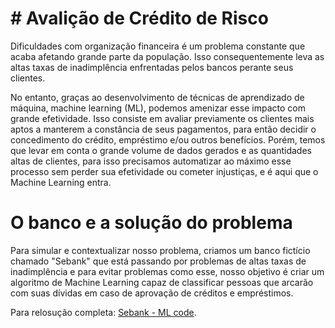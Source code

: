 # # Avalição de Crédito de Risco
Dificuldades com organização financeira é um problema constante que acaba afetando grande parte da população. Isso consequentemente leva as altas taxas de inadimplência enfrentadas pelos bancos perante seus clientes.


No entanto, graças ao desenvolvimento de técnicas de aprendizado de máquina, machine learning (ML), podemos amenizar esse impacto com grande efetividade. Isso consiste em avaliar previamente os clientes mais aptos a manterem a constância de seus pagamentos, para então decidir o concedimento do crédito, empréstimo e/ou outros benefícios. Porém, temos que levar em conta o grande volume de dados gerados e as quantidades altas de clientes, para isso precisamos automatizar ao máximo esse processo sem perder sua efetividade ou cometer injustiças, e é aqui que o Machine Learning entra.


# O banco e a solução do problema
Para simular e contextualizar nosso problema, criamos um banco fictício chamado "Sebank" que está passando por problemas de altas taxas de inadimplência e para evitar problemas como esse, nosso objetivo é criar um algoritmo de Machine Learning capaz de classificar pessoas que arcarão com suas dívidas em caso de aprovação de créditos e empréstimos. 

Para relosução completa: [Sebank - ML code](https://github.com/MaxwellBastos/sebank/blob/main/ML_Risco_de_Cr%C3%A9dito.ipynb).
